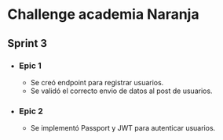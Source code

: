 # Challenge academia Naranja

## Sprint 3

- ### Epic 1

  - Se creó endpoint para registrar usuarios.
  - Se validó el correcto envio de datos al post de usuarios.

- ### Epic 2
  - Se implementó Passport y JWT para autenticar usuarios.
